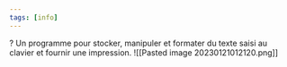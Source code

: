 ```yaml
---
tags: [info]
---
```


?
Un programme pour stocker, manipuler et formater du texte saisi au clavier et fournir une impression.
![[Pasted image 20230121012120.png]]
